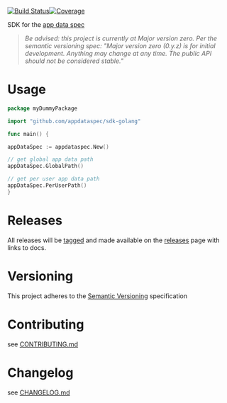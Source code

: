[![Build Status](https://travis-ci.org/appdataspec/sdk-golang.svg?branch=master)](https://travis-ci.org/appdataspec/sdk-golang)[![Coverage](https://codecov.io/gh/appdataspec/sdk-golang/branch/master/graph/badge.svg)](https://codecov.io/gh/appdataspec/sdk-golang)

SDK for the [app data spec](https://github.com/appdataspec/spec)

> *Be advised: this project is currently at Major version zero. Per the
> semantic versioning spec: "Major version zero (0.y.z) is for initial
> development. Anything may change at any time. The public API should
> not be considered stable."*

# Usage

```go
package myDummyPackage

import "github.com/appdataspec/sdk-golang"

func main() {

appDataSpec := appdataspec.New()

// get global app data path
appDataSpec.GlobalPath()

// get per user app data path
appDataSpec.PerUserPath()
}
```

# Releases

All releases will be
[tagged](https://github.com/opspec-io/sdk-golang/tags) and made
available on the
[releases](https://github.com/opspec-io/sdk-golang/releases) page with
links to docs.

# Versioning

This project adheres to the [Semantic Versioning](http://semver.org/)
specification

# Contributing

see [CONTRIBUTING.md](CONTRIBUTING.md)

# Changelog

see [CHANGELOG.md](CHANGELOG.md)
